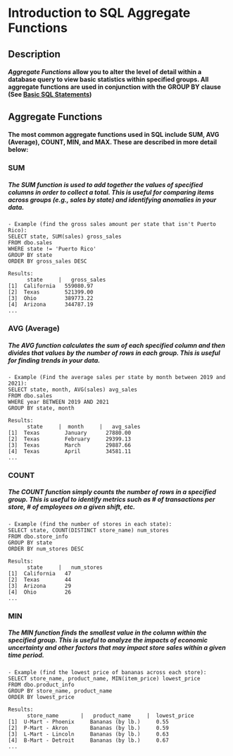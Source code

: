 # Introduction to SQL Aggregate Functions
## Description
#### _Aggregate Functions_ allow you to alter the level of detail within a database query to view basic statistics within specified groups. All aggregate functions are used in conjunction with the GROUP BY clause (See [Basic SQL Statements](https://github.com/uvudataclub2022/UVU-2022-2023/blob/Data-Analytics/Relational%20Databases%20(SQL)/Tutorials/SQL/Basic%20SQL%20Statements.md))
## Aggregate Functions
#### The most common aggregate functions used in SQL include SUM, AVG (Average), COUNT, MIN, and MAX. These are described in more detail below:
### SUM
##### The _SUM_ function is used to add together the values of specified columns in order to collect a total. This is useful for comparing items across groups (e.g., sales by state) and identifying anomalies in your data.
    - Example (find the gross sales amount per state that isn't Puerto Rico):
    SELECT state, SUM(sales) gross_sales
    FROM dbo.sales
    WHERE state != 'Puerto Rico'
    GROUP BY state
    ORDER BY gross_sales DESC
    
    Results:
          state     |   gross_sales
    [1]  California   559080.97
    [2]  Texas        521399.00
    [3]  Ohio         389773.22
    [4]  Arizona      344787.19
    ...
### AVG (Average)
##### The _AVG_ function calculates the sum of each specified column and then divides that values by the number of rows in each group. This is useful for finding trends in your data.
    - Example (Find the average sales per state by month between 2019 and 2021):
    SELECT state, month, AVG(sales) avg_sales
    FROM dbo.sales
    WHERE year BETWEEN 2019 AND 2021
    GROUP BY state, month
    
    Results:
          state     |  month     |   avg_sales
    [1]  Texas        January      27880.00
    [2]  Texas        February     29399.13
    [3]  Texas        March        29887.66
    [4]  Texas        April        34581.11
    ...
### COUNT
##### The _COUNT_ function simply counts the number of rows in a specified group. This is useful to identify metrics such as # of transactions per store, # of employees on a given shift, etc.
    - Example (find the number of stores in each state):
    SELECT state, COUNT(DISTINCT store_name) num_stores
    FROM dbo.store_info
    GROUP BY state
    ORDER BY num_stores DESC
    
    Results:
          state     |   num_stores
    [1]  California   47
    [2]  Texas        44
    [3]  Arizona      29
    [4]  Ohio         26    
    ...
### MIN
##### The _MIN_ function finds the smallest value in the column within the specified group. This is useful to analyze the impacts of economic uncertainty and other factors that may impact store sales within a given time period.
    - Example (find the lowest price of bananas across each store):
    SELECT store_name, product_name, MIN(item_price) lowest_price
    FROM dbo.product_info
    GROUP BY store_name, product_name
    ORDER BY lowest_price
    
    Results:
          store_name       |   product_name     |  lowest_price
    [1]  U-Mart - Phoenix     Bananas (by lb.)     0.55
    [2]  P-Mart - Akron       Bananas (by lb.)     0.59
    [3]  L-Mart - Lincoln     Bananas (by lb.)     0.63
    [4]  B-Mart - Detroit     Bananas (by lb.)     0.67
    ...
